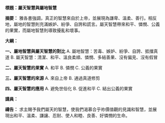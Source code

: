 **標題：屬天智慧與屬地智慧**

**摘要：**
雅各書強調，真正的智慧來自於上帝，並展現為謙卑、溫柔、善行。相反地，屬地的智慧則充滿嫉妒、紛爭、自誇和謊言。屬天智慧帶來和平、憐憫、公義的果實，而屬地智慧則導致擾亂和壞事。

**大綱：**

**一、屬地智慧與屬天智慧的對比**
    A. 屬地智慧：苦毒、嫉妒、紛爭、自誇、抵擋真道
    B. 屬天智慧：清潔、和平、溫良柔順、憐憫、多結善果、沒有偏見、沒有假冒

**二、屬天智慧的果實**
    A. 和平
    B. 憐憫
    C. 公義的果實

**三、屬天智慧的來源**
    A. 來自上帝
    B. 通過真道修剪

**四、屬天智慧的應用**
    A. 避免世俗化
    B. 促進和平
    C. 結出公義的果實

**講員：**

**禱告：**
求主賜予我們屬天的智慧，使我們渴慕合乎祢價值觀的見識和智慧，並展現出和平、溫柔、謙讓、忍耐、使人和睦、良善、好憐憫的生命。
